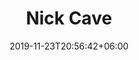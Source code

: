 ---
title: "Nick Cave"
date: 2019-11-23T20:56:42+06:00
type: portfolio
image: "images/projects/text_NickCave/nick_cave_1_real.svg"
category: ["REAL"]
project_images: ["images/projects/text_NickCave/nick_cave_1_real.svg"]
---